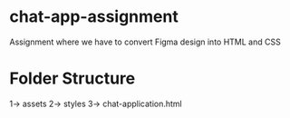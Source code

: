 # chat-app-assignment
Assignment where we have to convert Figma design into HTML and CSS
# Folder Structure 
  1-> assets
  2-> styles
  3-> chat-application.html

